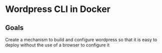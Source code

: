 # Wordpress CLI in Docker

## Goals
Create a mechanism to build and configure wordpress so that it is easy to deploy without the use of a browser to configure it
